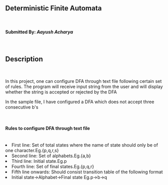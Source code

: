 <h2>Deterministic Finite Automata</h2><br> 
<h4>Submitted By: <i>Aayush Acharya</i></h4><br>
<h2>Description</h2><br>
<p>In this project, one can configure DFA through text file following certain set of rules. The program will receive input string from the user
and will display whether the string is accepted or rejected by the DFA</p>
<p>In the sample file, I have configured a DFA which does not accept three consecutive b's</p><br>
<h4>Rules to configure DFA through text file</h4><br>
<li>First line: Set of total states where the name of state should only be of one character.Eg.{p,q,r,s}</li>
<li>Second line: Set of alphabets.Eg.{a,b}</li>
<li>Third line: Initial state.Eg.p</li>
<li>Fourth line: Set of final states.Eg.{p,q,r}</li>
<li>Fifth line onwards: Should consist transition table of the following format
    <li>Initial state->Alphabet->Final state Eg.p->b->q </li>
</li>